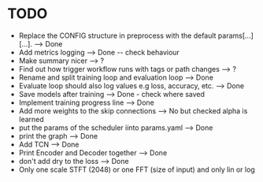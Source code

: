 # TODO

- Replace the CONFIG structure in preprocess with the default params[...][...]. --> Done
- Add metrics logging --> Done -- check behaviour
- Make summary nicer --> ?
- Find out how trigger workflow runs with tags or path changes --> ? 
- Rename and split training loop and evaluation loop --> Done
- Evaluate loop should also log values e.g loss, accuracy, etc. --> Done
- Save models after training --> Done - check where saved
- Implement training progress line --> Done
- Add more weights to the skip connections --> No but checked alpha is learned
- put the params of the scheduler iinto params.yaml --> Done
- print the graph --> Done
- Add TCN --> Done
- Print Encoder and Decoder together --> Done
- don't add dry to the loss --> Done
- Only one scale STFT (2048) or one FFT (size of input) and only lin or log